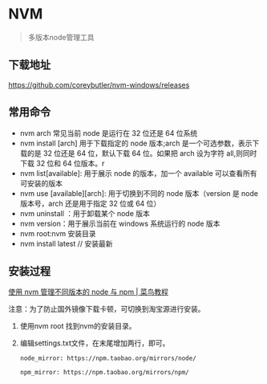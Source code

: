 # NVM

> 多版本node管理工具

## 下载地址

https://github.com/coreybutler/nvm-windows/releases

## 常用命令

- nvm arch 常见当前 node 是运行在 32 位还是 64 位系统
- nvm install <version>[arch] 用于下载指定的 node 版本;arch 是一个可选参数，表示下载的是 32 位还是 64 位，默认下载 64 位。如果把 arch 设为字符 all,则同时下载 32 位和 64 位版本。r
- nvm list[available]: 用于展示 node 的版本，加一个 available 可以查看所有可安装的版本
- nvm use [available][arch]: 用于切换到不同的 node 版本（version 是 node 版本号，arch 还是用于指定 32 位或 64 位）
- nvm uninstall <version>：用于卸载某个 node 版本
- nvm version：用于展示当前在 windows 系统运行的 node 版本
- nvm root:nvm 安装目录
- nvm install latest // 安装最新

## 安装过程

[使用 nvm 管理不同版本的 node 与 npm | 菜鸟教程](https://www.runoob.com/w3cnote/nvm-manager-node-versions.html)

注意：为了防止国外镜像下载卡顿，可切换到淘宝源进行安装。

1. 使用nvm root 找到nvm的安装目录。

2. 编辑settings.txt文件，在末尾增加两行，即可。

   ```
   node_mirror: https://npm.taobao.org/mirrors/node/
   
   npm_mirror: https://npm.taobao.org/mirrors/npm/

   
   ```
   
   